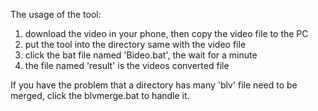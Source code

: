 The usage of the tool:

1. download the video in your phone, then copy the video file to the PC
2. put the tool into the directory same with the video file
3. click the bat file named 'Bideo.bat', the wait for a minute
4. the file named 'result' is the videos converted file

If you have the problem that a directory has many 'blv' file need to be merged, click the blvmerge.bat to handle it.